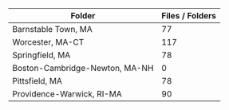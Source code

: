 | Folder                         |   Files / Folders |
|--------------------------------|-------------------|
| Barnstable Town, MA            |                77 |
| Worcester, MA-CT               |               117 |
| Springfield, MA                |                78 |
| Boston-Cambridge-Newton, MA-NH |                 0 |
| Pittsfield, MA                 |                78 |
| Providence-Warwick, RI-MA      |                90 |